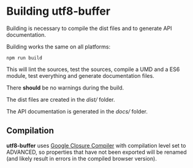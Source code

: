 # Building utf8-buffer

Building is necessary to compile the dist files and to generate API documentation.

Building works the same on all platforms:
```
npm run build
```
This will lint the sources, test the sources, compile a UMD and a ES6 module, test everything and generate documentation files.

There **should** be no warnings during the build.

The dist files are created in the *dist/* folder.

The API documentation is generated in the *docs/* folder.

## Compilation
**utf8-buffer** uses [Google Closure Compiler](https://github.com/google/closure-compiler-js) with compilation level set to ADVANCED, so properties that have not been exported will be renamed (and likely result in errors in the compiled browser version).
